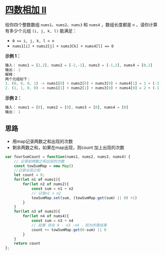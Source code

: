# [四数相加 II](https://leetcode.cn/problems/4sum-ii/description/ "https://leetcode.cn/problems/4sum-ii/description/")

给你四个整数数组 `nums1`、`nums2`、`nums3` 和 `nums4` ，数组长度都是 `n` ，请你计算有多少个元组 `(i, j, k, l)` 能满足：

- `0 <= i, j, k, l < n`
- `nums1[i] + nums2[j] + nums3[k] + nums4[l] == 0`

**示例 1：**

```js
输入： nums1 = [1,2], nums2 = [-2,-1], nums3 = [-1,2], nums4 = [0,2]
输出： 2
解释：
两个元组如下：
1. (0, 0, 0, 1) -> nums1[0] + nums2[0] + nums3[0] + nums4[1] = 1 + (-2) + (-1) + 2 = 0
2. (1, 1, 0, 0) -> nums1[1] + nums2[1] + nums3[0] + nums4[0] = 2 + (-1) + (-1) + 0 = 0
```

**示例 2：**

```js
输入： nums1 = [0], nums2 = [0], nums3 = [0], nums4 = [0]
输出： 1
```

## 思路

- 用map记录两数之和出现的次数
- 剩余两数之和，如果在map出现，则count 加上出现的次数

```js
var fourSumCount = function(nums1, nums2, nums3, nums4) {
    // 记录前两数之和出现的次数
    const towSumMap = new Map()
    //记录出现之和
    let count = 0;
    for(let n1 of nums1){
        for(let n2 of nums2){
            const sum = n1 + n2
            // 记录n1 + n2
            towSumMap.set(sum, (towSumMap.get(sum) || 0) +1)
        }
    }
    for(let n3 of nums3){
        for(let n4 of nums4){
            const sum = n3 + n4
            // 如果 存在 0 - n3 -n4 ，则为所需结果
            count += towSumMap.get(0-sum) || 0
        }
    }
    return count
};
```

